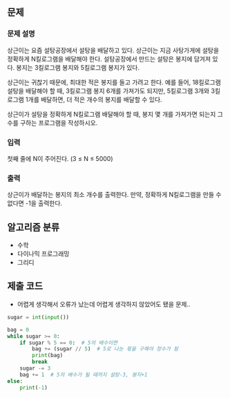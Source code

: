 ## 문제

### 문제 설명

상근이는 요즘 설탕공장에서 설탕을 배달하고 있다. 상근이는 지금 사탕가게에 설탕을 정확하게 N킬로그램을 배달해야 한다. 설탕공장에서 만드는 설탕은 봉지에 담겨져 있다. 봉지는 3킬로그램 봉지와 5킬로그램 봉지가 있다.

상근이는 귀찮기 때문에, 최대한 적은 봉지를 들고 가려고 한다. 예를 들어, 18킬로그램 설탕을 배달해야 할 때, 3킬로그램 봉지 6개를 가져가도 되지만, 5킬로그램 3개와 3킬로그램 1개를 배달하면, 더 적은 개수의 봉지를 배달할 수 있다.

상근이가 설탕을 정확하게 N킬로그램 배달해야 할 때, 봉지 몇 개를 가져가면 되는지 그 수를 구하는 프로그램을 작성하시오.

### 입력

첫째 줄에 N이 주어진다. (3 ≤ N ≤ 5000)

### 출력

상근이가 배달하는 봉지의 최소 개수를 출력한다. 만약, 정확하게 N킬로그램을 만들 수 없다면 -1을 출력한다.

## 알고리즘 분류

- 수학
- 다이나믹 프로그래밍
- 그리디

## 제출 코드

- 어렵게 생각해서 오류가 났는데 어렵게 생각하지 않았어도 됐을 문제..

```python
sugar = int(input())

bag = 0
while sugar >= 0:
    if sugar % 5 == 0:  # 5의 배수이면
        bag += (sugar // 5)  # 5로 나눈 몫을 구해야 정수가 됨
        print(bag)
        break
    sugar -= 3
    bag += 1  # 5의 배수가 될 때까지 설탕-3, 봉지+1
else:
    print(-1)
```